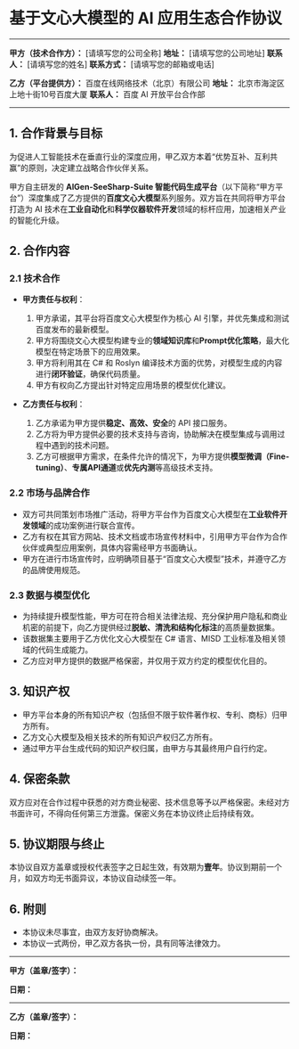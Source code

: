 # 基于文心大模型的 AI 应用生态合作协议

---

**甲方（技术合作方）：** [请填写您的公司全称]
**地址：** [请填写您的公司地址]
**联系人：** [请填写您的姓名]
**联系方式：** [请填写您的邮箱或电话]

**乙方（平台提供方）：** 百度在线网络技术（北京）有限公司
**地址：** 北京市海淀区上地十街10号百度大厦
**联系人：** 百度 AI 开放平台合作部

---

## 1. 合作背景与目标

为促进人工智能技术在垂直行业的深度应用，甲乙双方本着“优势互补、互利共赢”的原则，决定建立战略合作伙伴关系。

甲方自主研发的 **AIGen-SeeSharp-Suite 智能代码生成平台**（以下简称“甲方平台”）深度集成了乙方提供的**百度文心大模型**系列服务。双方旨在共同将甲方平台打造为 AI 技术在**工业自动化**和**科学仪器软件开发**领域的标杆应用，加速相关产业的智能化升级。

## 2. 合作内容

### 2.1 技术合作

- **甲方责任与权利**：
  1.  甲方承诺，其平台将百度文心大模型作为核心 AI 引擎，并优先集成和测试百度发布的最新模型。
  2.  甲方将围绕文心大模型构建专业的**领域知识库**和**Prompt优化策略**，最大化模型在特定场景下的应用效果。
  3.  甲方将利用其在 C# 和 Roslyn 编译技术方面的优势，对模型生成的内容进行**闭环验证**，确保代码质量。
  4.  甲方有权向乙方提出针对特定应用场景的模型优化建议。

- **乙方责任与权利**：
  1.  乙方承诺为甲方提供**稳定、高效、安全**的 API 接口服务。
  2.  乙方将为甲方提供必要的技术支持与咨询，协助解决在模型集成与调用过程中遇到的技术问题。
  3.  乙方可根据甲方需求，在条件允许的情况下，为甲方提供**模型微调（Fine-tuning）**、**专属API通道**或**优先内测**等高级技术支持。

### 2.2 市场与品牌合作

- 双方可共同策划市场推广活动，将甲方平台作为百度文心大模型在**工业软件开发领域**的成功案例进行联合宣传。
- 乙方有权在其官方网站、技术文档或市场宣传材料中，引用甲方平台作为合作伙伴或典型应用案例，具体内容需经甲方书面确认。
- 甲方在进行市场宣传时，应明确项目基于“百度文心大模型”技术，并遵守乙方的品牌使用规范。

### 2.3 数据与模型优化

- 为持续提升模型性能，甲方可在符合相关法律法规、充分保护用户隐私和商业机密的前提下，向乙方提供经过**脱敏、清洗和结构化标注**的高质量数据集。
- 该数据集主要用于乙方优化文心大模型在 C# 语言、MISD 工业标准及相关领域的代码生成能力。
- 乙方应对甲方提供的数据严格保密，并仅用于双方约定的模型优化目的。

## 3. 知识产权

- 甲方平台本身的所有知识产权（包括但不限于软件著作权、专利、商标）归甲方所有。
- 乙方文心大模型及相关技术的所有知识产权归乙方所有。
- 通过甲方平台生成代码的知识产权归属，由甲方与其最终用户自行约定。

## 4. 保密条款

双方应对在合作过程中获悉的对方商业秘密、技术信息等予以严格保密。未经对方书面许可，不得向任何第三方泄露。保密义务在本协议终止后持续有效。

## 5. 协议期限与终止

本协议自双方盖章或授权代表签字之日起生效，有效期为**壹年**。协议到期前一个月，如双方均无书面异议，本协议自动续签一年。

## 6. 附则

- 本协议未尽事宜，由双方友好协商解决。
- 本协议一式两份，甲乙双方各执一份，具有同等法律效力。

---

**甲方（盖章/签字）：**

**日期：**

---

**乙方（盖章/签字）：**

**日期：**
